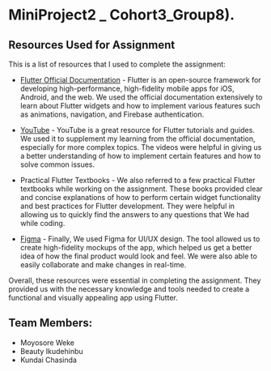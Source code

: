 # MiniProject2 _ Cohort3_Group8).


## Resources Used for Assignment

This is a list of resources that I used to complete the assignment:

- [Flutter Official Documentation](https://flutter.dev/docs) - Flutter is an open-source framework for developing high-performance, high-fidelity mobile apps for iOS, Android, and the web. We used the official documentation extensively to learn about Flutter widgets and how to implement various features such as animations, navigation, and Firebase authentication.

- [YouTube](https://www.youtube.com/) - YouTube is a great resource for Flutter tutorials and guides. We used it to supplement my learning from the official documentation, especially for more complex topics. The videos were helpful in giving us a better understanding of how to implement certain features and how to solve common issues.

- Practical Flutter Textbooks - We also referred to a few practical Flutter textbooks while working on the assignment. These books provided clear and concise explanations of how to perform certain widget functionality and best practices for Flutter development. They were helpful in allowing us to quickly find the answers to any questions that We had while coding.

- [Figma](https://www.figma.com/) - Finally, We used Figma for UI/UX design. The tool allowed us to create high-fidelity mockups of the app, which helped us get a better idea of how the final product would look and feel. We were also able to easily collaborate and make changes in real-time.

Overall, these resources were essential in completing the assignment. They provided us with the necessary knowledge and tools needed to create a functional and visually appealing app using Flutter.


## Team Members: 
- Moyosore Weke
- Beauty Ikudehinbu
- Kundai Chasinda
